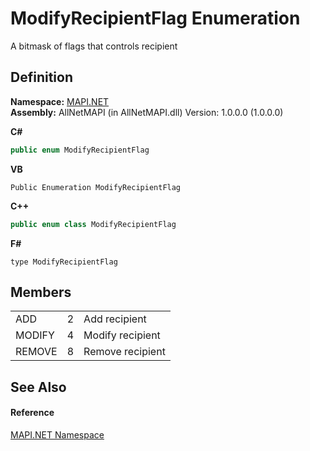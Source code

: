 # ModifyRecipientFlag Enumeration


A bitmask of flags that controls recipient



## Definition
**Namespace:** <a href="5bef4637-66f8-16d4-e5f4-4d0da57a1538.md">MAPI.NET</a>  
**Assembly:** AllNetMAPI (in AllNetMAPI.dll) Version: 1.0.0.0 (1.0.0.0)

**C#**
``` C#
public enum ModifyRecipientFlag
```
**VB**
``` VB
Public Enumeration ModifyRecipientFlag
```
**C++**
``` C++
public enum class ModifyRecipientFlag
```
**F#**
``` F#
type ModifyRecipientFlag
```



## Members
<table>
<tr>
<td>ADD</td>
<td>2</td>
<td>Add recipient</td></tr>
<tr>
<td>MODIFY</td>
<td>4</td>
<td>Modify recipient</td></tr>
<tr>
<td>REMOVE</td>
<td>8</td>
<td>Remove recipient</td></tr>
</table>

## See Also


#### Reference
<a href="5bef4637-66f8-16d4-e5f4-4d0da57a1538.md">MAPI.NET Namespace</a>  
